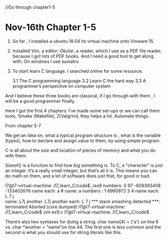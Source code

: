 //Go through chapter1-5

# Nov-16th Chapter 1-5

1. So far , I installed a ubuntu 18.04 lts  virtual machine onto Vmware 15.

2. Installed *Vim*, a editor; *Okular*, a reader, which I use as a PDF file reader, because I got lots of PDF books. And I need a good tool to get along with. On windows I use sumatru

3. To start learn C language. I searched online for some resource.

	3.1 The  C programming language
	3.2 Learn C the hard way
	3.3 A programmer’s perspective on computer system

And I believe these three books are classical, if I go through with them , I will be a good programmer finally.

Here I got the first 4 chapters:
	I’ve made some set-ups or we can call them tools, 1)make (Makefile), 2)Valgrind, they helps a lot. Automate things.


From chapter 5-7
>
We get an idea on, what a typical program structure is , what is the variable (types), how to declare and assign value to them,  by using simple program.
>
C is all about the size and location of pieces of memory and what you do with them.
>
Sizeof() is a function to find how big something is.
To C, a "character" is just an integer. It’s a really small integer, but that’s all it is. This means you can do math on them, and a lot of software does just that, for good or bad.

>
l7@l7-virtual-machine: /l7_learn_C/code$ ./ex9
numbers: 0 97 -609393408 -133402676
name each: a    #
name: a
numbers : 1 6960972 3 4
name each: L 7 j  
name: L7j
another: L7j
another each: L 7 j 
*** stack smashing detected ***: <unknown> terminated
Aborted (core dumped)
l7@l7-virtual-machine: /l7_learn_C/code$ vim ex9.c
l7@l7-virtual-machine: /l7_learn_C/code$ 
>


There’s also two syntaxes for doing a string: char name[4] = {'a'} on line 6 vs. char *another = "name"on line 44. The first one is less common and the second is what you should use for string literals like this.

